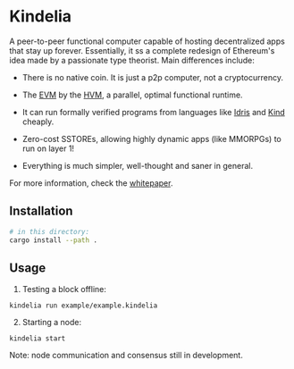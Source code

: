 Kindelia
========

A peer-to-peer functional computer capable of hosting decentralized apps that stay up forever. Essentially, it ss a complete redesign of Ethereum's idea made by a passionate type theorist. Main differences include:

- There is no native coin. It is just a p2p computer, not a cryptocurrency.

- The [EVM](https://ethereum.org/en/developers/docs/evm/) by the [HVM](https://github.com/kindelia/hvm), a parallel, optimal functional runtime.

- It can run formally verified programs from languages like [Idris](https://github.com/idris-lang/Idris2) and [Kind](https://github.com/kindelia/kind) cheaply.

- Zero-cost SSTOREs, allowing highly dynamic apps (like MMORPGs) to run on layer 1!

- Everything is much simpler, well-thought and saner in general.

For more information, check the [whitepaper](WHITEPAPER.md).

Installation
------------

```bash
# in this directory:
cargo install --path .
```

Usage
-----

1. Testing a block offline:

```
kindelia run example/example.kindelia
```

2. Starting a node:

```
kindelia start
```

Note: node communication and consensus still in development.
